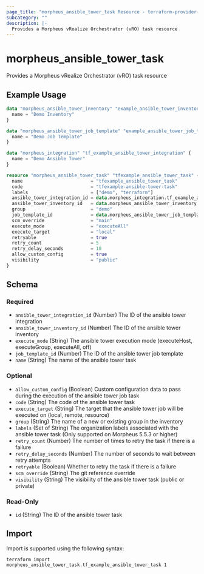 ```yaml
---
page_title: "morpheus_ansible_tower_task Resource - terraform-provider-morpheus"
subcategory: ""
description: |-
  Provides a Morpheus vRealize Orchestrator (vRO) task resource
---
```


# morpheus_ansible_tower_task

Provides a Morpheus vRealize Orchestrator (vRO) task resource

## Example Usage

```terraform
data "morpheus_ansible_tower_inventory" "example_ansible_tower_inventory" {
  name = "Demo Inventory"
}

data "morpheus_ansible_tower_job_template" "example_ansible_tower_job_template" {
  name = "Demo Job Template"
}

data "morpheus_integration" "tf_example_ansible_tower_integration" {
  name = "Demo Ansible Tower"
}

resource "morpheus_ansible_tower_task" "tfexample_ansible_tower_task" {
  name                         = "tfexample_ansible_tower_task"
  code                         = "tfexample-ansible-tower-task"
  labels                       = ["demo", "terraform"]
  ansible_tower_integration_id = data.morpheus_integration.tf_example_ansible_tower_integration.id
  ansible_tower_inventory_id   = data.morpheus_ansible_tower_inventory.example_ansible_tower_inventory.id
  group                        = "demo"
  job_template_id              = data.morpheus_ansible_tower_job_template.example_ansible_tower_job_template.id
  scm_override                 = "main"
  execute_mode                 = "executeAll"
  execute_target               = "local"
  retryable                    = true
  retry_count                  = 5
  retry_delay_seconds          = 10
  allow_custom_config          = true
  visibility                   = "public"
}
```

<!-- schema generated by tfplugindocs -->
## Schema

### Required

- `ansible_tower_integration_id` (Number) The ID of the ansible tower integration
- `ansible_tower_inventory_id` (Number) The ID of the ansible tower inventory
- `execute_mode` (String) The ansible tower execution mode (executeHost, executeGroup, executeAll, off)
- `job_template_id` (Number) The ID of the ansible tower job template
- `name` (String) The name of the ansible tower task

### Optional

- `allow_custom_config` (Boolean) Custom configuration data to pass during the execution of the ansible tower job task
- `code` (String) The code of the ansible tower task
- `execute_target` (String) The target that the ansible tower job will be executed on (local, remote, resource)
- `group` (String) The name of a new or existing group in the inventory
- `labels` (Set of String) The organization labels associated with the ansible tower task (Only supported on Morpheus 5.5.3 or higher)
- `retry_count` (Number) The number of times to retry the task if there is a failure
- `retry_delay_seconds` (Number) The number of seconds to wait between retry attempts
- `retryable` (Boolean) Whether to retry the task if there is a failure
- `scm_override` (String) The git reference override
- `visibility` (String) The visibility of the ansible tower task (public or private)

### Read-Only

- `id` (String) The ID of the ansible tower task

## Import

Import is supported using the following syntax:

```shell
terraform import morpheus_ansible_tower_task.tf_example_ansible_tower_task 1
```

